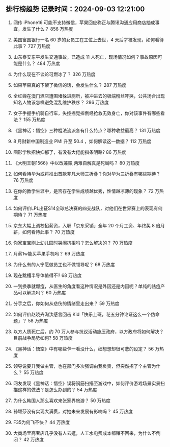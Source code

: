 
## 排行榜趋势 记录时间：2024-09-03 12:21:00
  
  1. 网传 iPhone16 可能不支持微信，苹果回应称正与腾讯沟通应用商店抽成事宜，发生了什么？ 856 万热度
    
  2. 美国富国银行一名 60 岁的女员工在工位上去世，4 天后才被发现，如何看待此事？ 727 万热度
    
  3. 山东泰安东平发生交通事故，已造成 11 人死亡，现场情况如何？事故原因可能是什么？ 484 万热度
    
  4. 为什么现在不谈论可燃冰了？ 326 万热度
    
  5. 如果苹果真的下架了微信的话，会发生什么？ 287 万热度
    
  6. 全红婵在澳门酒店遭围堵躲进厕所，被冲进去的极端粉丝吓哭，公共场合出现知名人物该怎样避免混乱维护秩序？ 286 万热度
    
  7. 女子手握手机骑自行车，失控摇晃摔倒经抢救无效身亡，你对该事件有哪些看法？ 155 万热度
    
  8. 《黑神话：悟空》三种棍法流派各有什么特点？哪种收益最高？ 131 万热度
    
  9. 8 月财新中国制造业 PMI 升至 50.4 ，如何解读这一数据？ 112 万热度
    
  10. 图形学秋招快抑郁了，有没有大佬能指条明路? 86 万热度
    
  11. 《大明王朝1566》中以改兼赈,两难自解真是死局吗？ 80 万热度
    
  12. 如何看待华为或将推出首款非凡大师三折叠？你对华为三折叠有哪些期待？ 76 万热度
    
  13. 在你的教学生涯中，是否存在学生成绩越优秀，性情越凉薄的现象？ 72 万热度
    
  14. 如何评价LPL出征S14全球总决赛的四支战队，对他们在世界赛上的表现有何期待？ 71 万热度
    
  15. 京东大幅上调校招薪资，入职「京东采销」全年 20 个月工资、年终奖 8 倍月薪，如何看待此事？ 70 万热度
    
  16. 你家宝宝刚上幼儿园时哭闹抗拒吗？怎么解决的？ 70 万热度
    
  17. 月薪1w能买苹果手机吗？ 69 万热度
    
  18. 为什么有的人宁愿做员工也不做领导呢？ 68 万热度
    
  19. 现在跳槽半导体值得不? 68 万热度
    
  20. 一到换季就爆痘，从医生的角度看这种情况是外因还是内因呢？单纯的祛痘产品可以解决吗？ 60 万热度
    
  21. 分手之后，你如何从悲伤的情绪里走出来？ 59 万热度
    
  22. 如何评价赵晓卉淘汰感言回击 Kid「快乐上班，花五分钟论证这么一个伪命题」？ 58 万热度
    
  23. 以方人质死亡后，约 70 万人参与抗议活动施压政府，以方政府将如何解决？目前战争局势如何? 58 万热度
    
  24. 《黑神话：悟空》中有哪些乍一看没什么，细想想却很可悲的设定？ 56 万热度
    
  25. 领导说要升我做主管，也在部门多次强调由我负责，但突然招了个主管为什么？ 55 万热度
    
  26. 网友发现《黑神话：悟空》误将钢筋扫描至游戏中，如何评价游戏场景实景扫描这样的做法？是怎么办到的？ 54 万热度
    
  27. 为什么韩国人那么喜欢来张家界旅游？ 50 万热度
    
  28. 孙颖莎没有实现大满贯，对她未来发展有影响吗？ 45 万热度
    
  29. F35为何飞不快？ 44 万热度
    
  30. 大商场里高奢店几乎没有人去逛，人工水电费成本都赚不回来，为什么不倒闭？ 42 万热度
    